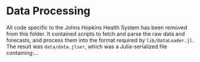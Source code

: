 # Data Processing

All code specific to the Johns Hopkins Health System has been removed from this folder. It contained scripts to fetch and parse the raw data and forecasts, and process them into the format required by `lib/DataLoader.jl`. The result was `data/data.jlser`, which was a Julia-serialized file containing:...

